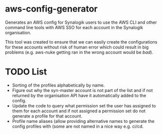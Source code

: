 # aws-config-generator

Generates an AWS config for Synalogik users to use the AWS CLI and other command line tools with AWS SSO for each account in the Synalogik organisation.

This tool was created to ensure that we can easily create the configurations for these accounts without risk of human error which could result in big problems (e.g. aws-nuke getting ran in the wrong account would be *bad*).


# TODO List
* Sorting of the profiles alphabetically by name.
* Figure out why the syn-master account is not part of the list and if not returned by the organisation API have it automatically added to the config.
* Update the code to query what permission set the user has assigned to them for each account and if not assigned a permission set do not generate a profile for that account.
* Profile name aliases (allow providing alternative names to generate the config profiles with (some are not named in a nice way e.g. ci/cd.
